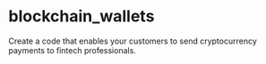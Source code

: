 # blockchain_wallets
Create a code that enables your customers to send cryptocurrency payments to fintech professionals.
